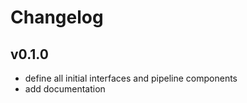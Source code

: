 # Changelog

## v0.1.0

- define all initial interfaces and pipeline components
- add documentation
